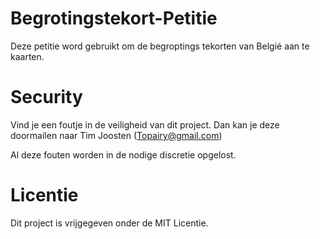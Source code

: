 # Begrotingstekort-Petitie

Deze petitie word gebruikt om de begroptings tekorten van Belgié aan te kaarten. 

# Security 

Vind je een foutje in de veiligheid van dit project. Dan kan je deze doormailen naar Tim Joosten (Topairy@gmail.com)

Al deze fouten worden in de nodige discretie opgelost. 

# Licentie 

Dit project is vrijgegeven onder de MIT Licentie. 